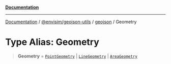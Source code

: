 [**Documentation**](../../../../README.md)

---

[Documentation](../../../../README.md) / [@envisim/geojson-utils](../../README.md) / [geojson](../README.md) / Geometry

# Type Alias: Geometry

> **Geometry** = [`PointGeometry`](PointGeometry.md) \| [`LineGeometry`](LineGeometry.md) \| [`AreaGeometry`](AreaGeometry.md)

